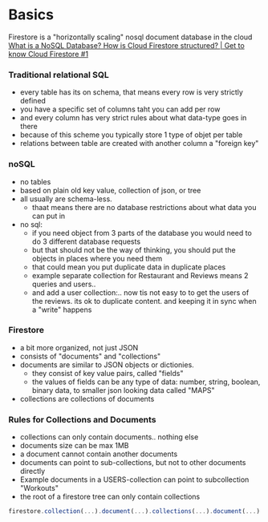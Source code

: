 # Basics
Firestore is a "horizontally scaling" nosql document database in the cloud
[What is a NoSQL Database? How is Cloud Firestore structured? | Get to know Cloud Firestore #1](https://www.youtube.com/watch?v=v_hR4K4auoQ&list=PLl-K7zZEsYLluG5MCVEzXAQ7ACZBCuZgZ&ab_channel=Firebase)

### Traditional relational SQL
* every table has its on schema, that means every row is very strictly defined
* you have a specific set of columns taht you can add per row
* and every column has very strict rules about what data-type goes in there
* because of this scheme you typically store 1 type of objet per table
* relations between table are created with another column a "foreign key"

### noSQL 
* no tables
* based on plain old key value, collection of json, or tree
* all usually are schema-less. 
  * thaat means there are no database restrictions about what data you can put in
* no sql: 
  * if you need object from 3 parts of the database you would need to do 3 different database requests
  * but that should not be the way of thinking, you should put the objects in places where you need them
  * that could mean you put duplicate data in duplicate places
  * example separate collection for Restaurant and Reviews means 2 queries and users..
  * and add a user collection:.. now tis not easy to to get the users of the reviews. its ok to duplicate content. and keeping it in sync when a "write" happens

### Firestore
 * a bit more organized, not just JSON
 * consists of "documents" and "collections"
 * documents are similar to JSON objects or dictionies.
   * they consist of key value pairs, called "fields"
   * the values of fields can be any type of data: number, string, boolean, binary data, to smaller json looking data called "MAPS"
 * collections are collections of documents

###  Rules for Collections and Documents
 * collections can only contain documents.. nothing else
 * documents size can be max 1MB
 * a document cannot contain another documents
 * documents can point to sub-collections, but not to other documents directly
 * Example documents in a USERS-collection can point to subcollection "Workouts"
 * the root of a firestore tree can only contain collections

```javascript
firestore.collection(...).document(...).collections(...).document(...)
```



